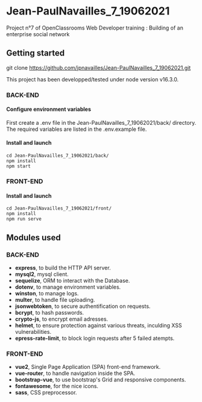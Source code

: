 # Jean-PaulNavailles_7_19062021
Project n°7 of OpenClassrooms Web Developer training : Building of an enterprise social network


## Getting started

git clone https://github.com/jpnavailles/Jean-PaulNavailles_7_19062021.git

This project has been developped/tested under node version v16.3.0.

### BACK-END

#### Configure environment variables

First create a .env file in the Jean-PaulNavailles_7_19062021/back/ directory. 
The required variables are listed in the .env.example file.

#### Install and launch
```
cd Jean-PaulNavailles_7_19062021/back/
npm install
npm start
```

### FRONT-END

#### Install and launch
```
cd Jean-PaulNavailles_7_19062021/front/
npm install
npm run serve
```


## Modules used

### BACK-END

- **express**, to build the HTTP API server.
- **mysql2**, mysql client.
- **sequelize**, ORM to interact with the Database.
- **dotenv**, to manage environment variables.
- **winston**, to manage logs.
- **multer**, to handle file uploading.
- **jsonwebtoken**, to secure authentification on requests.
- **bcrypt**,  to hash passwords.
- **crypto-js**,  to encrypt email adresses.
- **helmet**, to ensure protection against various threats, inculding XSS vulnerabilities.
- **epress-rate-limit**, to block login requests after 5 failed atempts.

### FRONT-END

- **vue2**, Single Page Application (SPA) front-end framework.
- **vue-router**, to handle navigation inside the SPA.
- **bootstrap-vue**, to use bootstrap's Grid and responsive components.
- **fontawesome**, for the nice icons.
- **sass**, CSS preprocessor.

